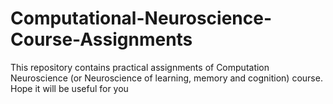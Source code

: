 # Computational-Neuroscience-Course-Assignments
This repository contains practical assignments of Computation Neuroscience (or Neuroscience of learning, memory and cognition) course. Hope it will be useful for you
